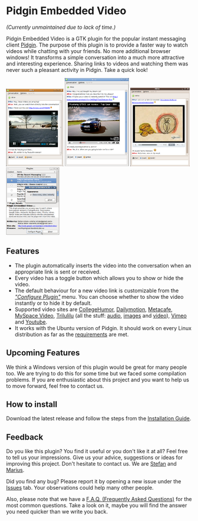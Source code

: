# Pidgin Embedded Video

_(Currently unmaintained due to lack of time.)_

Pidgin Embedded Video is a GTK plugin for the popular instant messaging client [Pidgin](http://pidgin.im/). The purpose of this plugin is to provide a faster way to watch videos while chatting with your friends. No more additional browser windows! It transforms a simple conversation into a much more attractive and interesting experience. Sharing links to videos and watching them was never such a pleasant activity in Pidgin. Take a quick look!

[![Vimeo](/screenshots/vimeo-small.png)](/screenshots/vimeo.png) [![Youtube](/screenshots/youtube-small.png)](/screenshots/youtube.png) [![Trilulilu](/screenshots/trilulilu-small.png)](/screenshots/trilulilu.png) [![Configuration](/screenshots/configuration-small.png)](/screenshots/configuration.png)

## Features

  * The plugin automatically inserts the video into the conversation when an appropriate link is sent or received.
  * Every video has a toggle button which allows you to show or hide the video.
  * The default behaviour for a new video link is customizable from the [_"Configure Plugin"_](/screenshots/configuration.png) menu. You can choose whether to show the video instantly or to hide it by default.
  * Supported video sites are [CollegeHumor](http://www.collegehumor.com), [Dailymotion](http://www.dailymotion.com), [Metacafe](http://www.metacafe.com), [MySpace Video](http://vids.myspace.com), [Trilulilu](http://www.trilulilu.ro) (all the stuff: [audio](http://www.trilulilu.ro/audio), [images](http://www.trilulilu.ro/imagini) and [video](http://www.trilulilu.ro/video)), [Vimeo](http://www.vimeo.com) and [Youtube](http://www.youtube.com).
  * It works with the Ubuntu version of Pidgin. It should work on every Linux distribution as far as the [requirements](/INSTALL.md#requirements) are met.

## Upcoming Features

We think a Windows version of this plugin would be great for many people too. We are trying to do this for some time but we faced some compilation problems. If you are enthusiastic about this project and you want to help us to move forward, feel free to contact us.

## How to install

Download the latest release and follow the steps from the [Installation Guide](/INSTALL.md).

## Feedback

Do you like this plugin? You find it useful or you don't like it at all? Feel free to tell us your impressions. Give us your advice, suggestions or ideas for improving this project. Don't hesitate to contact us. We are [Ștefan](mailto:stefan.istrate@gmail.com) and [Marius](mailto:laurentiu.stroe@gmail.com).

Did you find any bug? Please report it by opening a new issue under the [Issues](https://github.com/stefanistrate/pidgin-embeddedvideo/issues) tab. Your observations could help many other people.

Also, please note that we have a [F.A.Q. (Frequently Asked Questions)](/FAQ.md) for the most common questions. Take a look on it, maybe you will find the answer you need quicker than we write you back.
